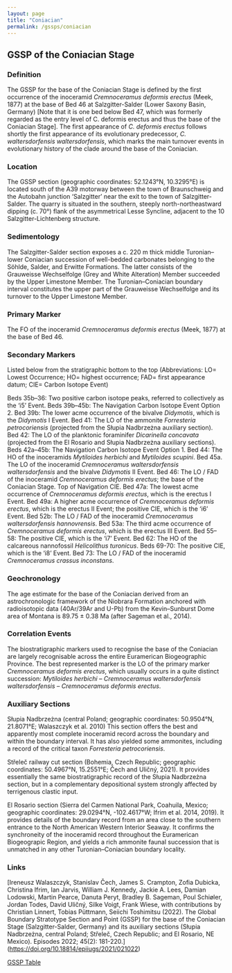 ```yaml
---
layout: page
title: "Coniacian"
permalink: /gssps/coniacian
---
```

## GSSP of the Coniacian Stage

### Definition
The GSSP for the base of the Coniacian Stage is defined by the first occurrence of the inoceramid _Cremnoceramus deformis erectus_ (Meek, 1877) at the base of Bed 46 at Salzgitter-Salder (Lower Saxony Basin, Germany) [Note that it is one bed below Bed 47, which was formerly regarded as the entry level of C. deformis erectus and thus the base of the Coniacian Stage].
The first appearance of _C. deformis erectus_ follows shortly the first appearance of its evolutionary predecessor, _C. waltersdorfensis waltersdorfensis_, which marks the main turnover events in evolutionary history of the clade around the base of the Coniacian. 

### Location
The GSSP section (geographic coordinates: 52.1243°N, 10.3295°E) is located south of the A39 motorway between the town of Braunschweig and the Autobahn junction ‘Salzgitter’ near the exit to the town of Salzgitter-Salder. The quarry is situated in the southern, steeply north-northeastward dipping (c. 70°) flank of the asymmetrical Lesse Syncline, adjacent to the 10 Salzgitter-Lichtenberg structure.

### Sedimentology
The Salzgitter-Salder section exposes a c. 220 m thick middle Turonian–lower Coniacian succession of well-bedded carbonates belonging to the Söhlde, Salder, and Erwitte Formations. The latter consists of the Grauweisse Wechselfolge (Grey and White Alteration) Member succeeded by the Upper Limestone Member. The Turonian–Coniacian boundary interval constitutes the upper part of the Grauweisse Wechselfolge and its turnover to the Upper Limestone Member.

### Primary Marker
The FO of the inoceramid _Cremnoceramus deformis erectus_ (Meek, 1877) at the base of Bed 46.

### Secondary Markers
Listed below from the stratigraphic bottom to the top (Abbreviations: LO= Lowest Occurrence; HO= highest occurrence; FAD= first appearance datum; CIE= Carbon Isotope Event)

Beds 35b–36: Two positive carbon isotope peaks, referred to collectively as the ‘i5’ Event.
Beds 39b–45b: The Navigation Carbon Isotope Event Option 2.
Bed 39b: The lower acme occurrence of the bivalve _Didymotis_, which is the _Didymotis_ I Event.
Bed 41: The LO of the ammonite _Forresteria petrocoriensis_ (projected from the Słupia Nadbrzeżna auxiliary section).
Bed 42: The LO of the planktonic foraminifer _Dicarinella concavata_ (projected from the El Rosario and Słupia Nadbrzeżna auxiliary sections).
Beds 42a–45b: The Navigation Carbon Isotope Event Option 1.
Bed 44: The HO of the inoceramids _Mytiloides herbichi_ and _Mytiloides scupini_.
Bed 45a. The LO of the inoceramid _Cremnoceramus waltersdorfensis waltersdorfensis_ and the bivalve _Didymotis_ II Event.
Bed 46: The LO / FAD of the inoceramid _Cremnoceramus deformis erectus_; the base of the Coniacian Stage. Top of Navigation CIE.
Bed 47a: The lowest acme occurrence of _Cremnoceramus deformis erectus_, which is the erectus I Event.
Bed 49a: A higher acme occurrence of _Cremnoceramus deformis erectus_, which is the erectus II Event; the positive CIE, which is the ‘i6’ Event.
Bed 52b: The LO / FAD of the inoceramid _Cremnoceramus waltersdorfensis hannovrensis_.
Bed 53a: The third acme occurrence of _Cremnoceramus deformis erectus_, which is the erectus III Event.
Bed 55–58: The positive CIE, which is the ‘i7’ Event.
Bed 62: The HO of the calcareous nannofossil _Helicolithus turonicus_.
Beds 69-70: The positive CIE, which is the ‘i8’ Event.
Bed 73: The LO / FAD of the inoceramid _Cremnoceramus crassus inconstans_.

### Geochronology
The age estimate for the base of the Coniacian derived from an astrochronologic framework of the Niobrara Formation anchored with radioisotopic data (40Ar/39Ar and U-Pb) from the Kevin–Sunburst Dome area of Montana is 89.75 ± 0.38 Ma (after Sageman et al., 2014).

### Correlation Events
The biostratigraphic markers used to recognise the base of the Coniacian are largely recognisable across the entire Euramerican Biogeographic Province. The best represented marker is the LO of the primary marker _Cremnoceramus deformis erectus_, which usually occurs in a quite distinct succession: _Mytiloides herbichi – Cremnoceramus waltersdorfensis waltersdorfensis – Cremnoceramus deformis erectus_.

### Auxiliary Sections
Słupia Nadbrzeżna (central Poland; geographic coordinates: 50.9504°N, 21.8071°E; Walaszczyk et al. 2010) This section offers the best and apparently most complete inoceramid record across the boundary and within the boundary interval. It has also yielded some ammonites, including a record of the critical taxon _Forresteria petrocoriensis_.

Střeleč railway cut section (Bohemia, Czech Republic; geographic coordinates: 50.4967°N, 15.2551°E; Čech and Uličný, 2021). It provides essentially the same biostratigraphic record of the Słupia Nadbrzeżna section, but in a complementary depositional system strongly affected by terrigenous clastic input.

El Rosario section (Sierra del Carmen National Park, Coahuila, Mexico; geographic coordinates: 29.0294°N, -102.4617°W; Ifrim et al. 2014, 2019). It provides details of the boundary record from an area close to the southern entrance to the North American Western Interior Seaway. It confirms the synchroneity of the inoceramid record throughout the Euramerican Biogeograpic Region, and yields a rich ammonite faunal succession that is unmatched in any other Turonian–Coniacian boundary locality.

### Links

[Ireneusz Walaszczyk, Stanislav Čech, James S. Crampton, Zofia Dubicka, Christina Ifrim, Ian Jarvis, William J. Kennedy, Jackie A. Lees, Damian Lodowski, Martin Pearce, Danuta Peryt, Bradley B. Sageman, Poul Schiøler, Jordan Todes, David Uličný, Silke Voigt, Frank Wiese, with contributions by Christian Linnert, Tobias Püttmann, Seiichi Toshimitsu (2022). The Global Boundary Stratotype Section and Point (GSSP) for the base of the Coniacian Stage (Salzgitter-Salder, Germany) and its auxiliary sections (Słupia Nadbrzeżna, central Poland; Střeleč, Czech Republic; and El Rosario, NE Mexico). Episodes 2022; 45(2): 181-220.]
(https://doi.org/10.18814/epiiugs/2021/021022)

[GSSP Table](https://stratigraphy.org/gssps/)
